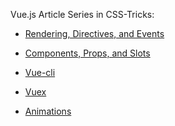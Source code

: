  Vue.js
 Article Series in CSS-Tricks:
- [Rendering, Directives, and Events](https://css-tricks.com/intro-to-vue-1-rendering-directives-events/)

- [Components, Props, and Slots](https://css-tricks.com/intro-to-vue-2-components-props-slots/)

- [Vue-cli](https://css-tricks.com/intro-to-vue-3-vue-cli-lifecycle-hooks/)

- [Vuex](https://css-tricks.com/intro-to-vue-4-vuex/)

- [Animations](https://css-tricks.com/intro-to-vue-5-animations/)
